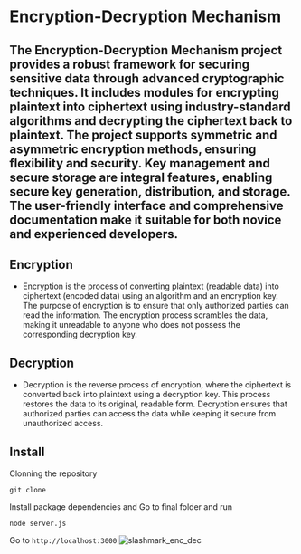 # Encryption-Decryption Mechanism
## The Encryption-Decryption Mechanism project provides a robust framework for securing sensitive data through advanced cryptographic techniques. It includes modules for encrypting plaintext into ciphertext using industry-standard algorithms and decrypting the ciphertext back to plaintext. The project supports symmetric and asymmetric encryption methods, ensuring flexibility and security. Key management and secure storage are integral features, enabling secure key generation, distribution, and storage. The user-friendly interface and comprehensive documentation make it suitable for both novice and experienced developers.

## Encryption
- Encryption is the process of converting plaintext (readable data) into ciphertext (encoded data) using an algorithm and an encryption key. The purpose of encryption is to ensure that only authorized parties can read the information. The encryption process scrambles the data, making it unreadable to anyone who does not possess the corresponding decryption key.

## Decryption
- Decryption is the reverse process of encryption, where the ciphertext is converted back into plaintext using a decryption key. This process restores the data to its original, readable form. Decryption ensures that authorized parties can access the data while keeping it secure from unauthorized access.

## Install
Clonning the repository 
```
git clone
```
Install package dependencies and Go to final folder and run
```
node server.js
```
Go to `http://localhost:3000`
![slashmark_enc_dec](https://github.com/dhranamanthan/Encryption-Decryption/assets/136963304/52b77f5b-6403-4ab5-864c-60fb7a02bb9d)
